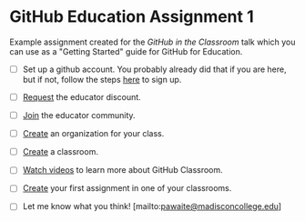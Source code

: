 # GitHub Education Assignment 1

Example assignment created for the *GitHub in the Classroom* talk which you can use as a "Getting Started" guide for GitHub for Education. 


- [ ] Set up a github account. You probably already did that if you are here, but if not, follow the steps [here]( https://help.github.com/categories/setup/) to sign up.

- [ ] [Request]((https://education.github.com)) the educator discount. 

- [ ] [Join](https://education.github.community/t/introduce-yourself/32) the educator community.

- [ ] [Create](https://help.github.com/articles/creating-a-new-organization-from-scratch/) an organization for your class.

- [ ] [Create](https://classroom.github.com/classrooms) a classroom.

- [ ] [Watch videos](https://www.youtube.com/watch?v=ChA_zph7aao) to learn more about GitHub Classroom.

- [ ] [Create](https://classroom.github.com/classrooms) your first assignment in one of your classrooms.

- [ ] Let me know what you think! [mailto:pawaite@madisconcollege.edu]
